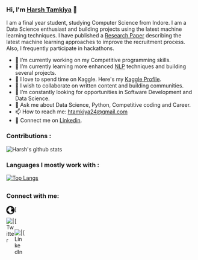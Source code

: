 ### Hi, I'm <a href='https://harsht24.github.io/'>Harsh Tamkiya</a> 👋

I am a final year student, studying Computer Science from Indore. I am a Data Science enthusiast and building projects using the latest machine learning techniques. I have published a <a href='http://www.jetir.org/view?paper=JETIR2006237'>Research Paper</a> describing the latest machine learning approaches to improve the recruitment process. Also, I frequently participate in hackathons.

* 🔭 I’m currently working on my Competitive programming skills.
* 🌱 I’m currently learning more enhanced <a href='https://github.com/harsht24/Natural-Language-Processing'>NLP</a> techniques and building several projects.
* 🎩 I love to spend time on Kaggle. Here's my <a href='https://www.kaggle.com/htamkiya24'>Kaggle Profile</a>. 
* 👯 I wish to collaborate on written content and building communities.
* 🤔 I’m constantly looking for opportunities in Software Development and Data Science.
* 💬 Ask me about Data Science, Python, Competitive coding and Career.
* 📫 How to reach me: htamkiya24@gmail.com
* 📰 Connect me on <a href='https://www.linkedin.com/in/harsh-tamkiya/'>Linkedin</a>.

### Contributions : 

![Harsh's github stats](https://github-readme-stats.vercel.app/api?username=harsht24&theme=algolia&hide=stars,issues)


### Languages I mostly work with :  

[![Top Langs](https://github-readme-stats.vercel.app/api/top-langs/?username=harsht24&layout=compact&hide=Tcl)](https://github.com/anuraghazra/github-readme-stats)

##

### Connect with me:

<a href='harsht24.github.io'>[<img align="left" alt="harsht24.github.io" width="22px" src="https://raw.githubusercontent.com/iconic/open-iconic/master/svg/globe.svg" /></a>

<a href='https://twitter.com/HarshTamkiya1'>[<img align="left" alt=" | Twitter" width="22px" src="https://cdn.jsdelivr.net/npm/simple-icons@v3/icons/twitter.svg" />
</a>

<a href='#\https://www.linkedin.com/in/harsh-tamkiya/'>[<img align="left" alt=" | LinkedIn" width="22px" src="https://cdn.jsdelivr.net/npm/simple-icons@v3/icons/linkedin.svg" />
 </a>





